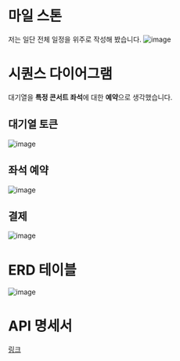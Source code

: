 # 마일 스톤
저는 일단 전체 일정을 위주로 작성해 봤습니다.
![image](https://github.com/user-attachments/assets/b141dd2a-a2a5-49a8-9242-20f94783a9c1)

# 시퀀스 다이어그램
대기열을 **특정 콘서트 좌석**에 대한 **예약**으로 생각했습니다.

## 대기열 토큰
![image](https://github.com/user-attachments/assets/4a3a2da7-611d-47de-b94e-ba61d4e0006c)

## 좌석 예약
![image](https://github.com/user-attachments/assets/7ff43f9e-d38e-4a09-8163-2dc7f99dd733)

## 결제
![image](https://github.com/user-attachments/assets/0874d790-ff69-4e28-a34d-79809c457663)

# ERD 테이블
![image](https://github.com/user-attachments/assets/28c9b7ae-afdb-4e26-9dd1-84040c520e08)

# API 명세서
[링크](https://docs.google.com/spreadsheets/d/1e3kk1NFDIKOH9-aFPyLq_YYVukhtUDrGrpxJ1n_lxkQ/edit?gid=0#gid=0)